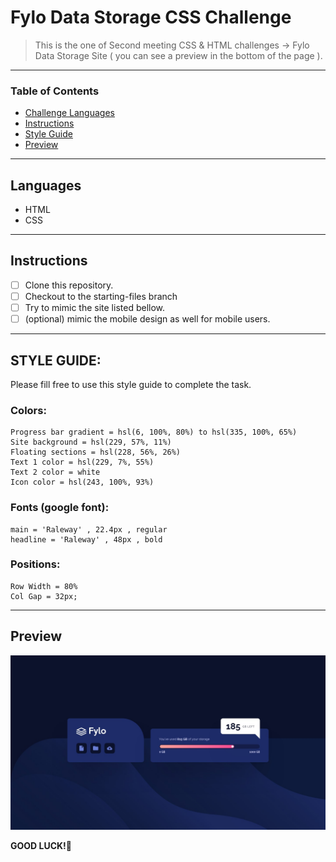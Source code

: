 
# Fylo Data Storage CSS Challenge

> This is the one of Second meeting CSS & HTML challenges -> Fylo Data Storage Site ( you can see a preview in the bottom of the page ).

---

### Table of Contents

- [Challenge Languages](#Languages)
- [Instructions](#Instructions)
- [Style Guide](#Style-Guide)
- [Preview](#Preview)

---

## Languages

* HTML
* CSS

---

## Instructions

- [ ] Clone this repository.
- [ ] Checkout to the starting-files branch
- [ ] Try to mimic the site listed bellow.
- [ ] (optional) mimic the mobile design as well for mobile users.

---

## STYLE GUIDE:

Please fill free to use this style guide to complete the task.

### Colors: 
    Progress bar gradient = hsl(6, 100%, 80%) to hsl(335, 100%, 65%)
    Site background = hsl(229, 57%, 11%)
    Floating sections = hsl(228, 56%, 26%)
    Text 1 color = hsl(229, 7%, 55%)
    Text 2 color = white
    Icon color = hsl(243, 100%, 93%)

### Fonts (google font):
    main = 'Raleway' , 22.4px , regular
    headline = 'Raleway' , 48px , bold

### Positions: 
    Row Width = 80%
    Col Gap = 32px;

---

## Preview

![!preview](./design/desktop-design.jpg)

**GOOD LUCK!**🚀



